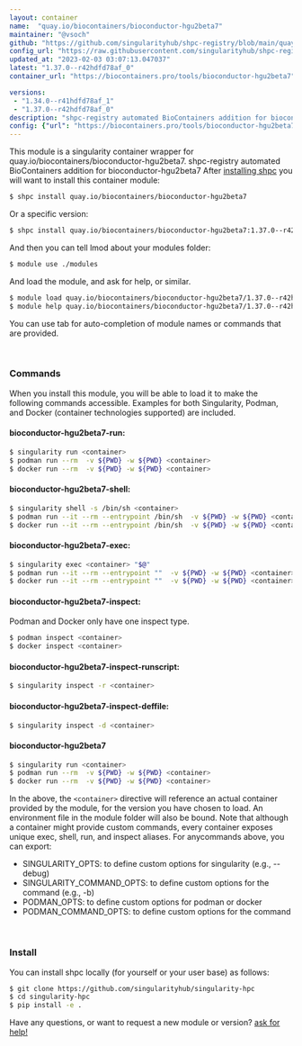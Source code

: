 ```yaml
---
layout: container
name:  "quay.io/biocontainers/bioconductor-hgu2beta7"
maintainer: "@vsoch"
github: "https://github.com/singularityhub/shpc-registry/blob/main/quay.io/biocontainers/bioconductor-hgu2beta7/container.yaml"
config_url: "https://raw.githubusercontent.com/singularityhub/shpc-registry/main/quay.io/biocontainers/bioconductor-hgu2beta7/container.yaml"
updated_at: "2023-02-03 03:07:13.047037"
latest: "1.37.0--r42hdfd78af_0"
container_url: "https://biocontainers.pro/tools/bioconductor-hgu2beta7"

versions:
 - "1.34.0--r41hdfd78af_1"
 - "1.37.0--r42hdfd78af_0"
description: "shpc-registry automated BioContainers addition for bioconductor-hgu2beta7"
config: {"url": "https://biocontainers.pro/tools/bioconductor-hgu2beta7", "maintainer": "@vsoch", "description": "shpc-registry automated BioContainers addition for bioconductor-hgu2beta7", "latest": {"1.37.0--r42hdfd78af_0": "sha256:7a21dadb851ca301375b9045ef93282073641b458e21b33a755d2c04dd6e9a0c"}, "tags": {"1.34.0--r41hdfd78af_1": "sha256:c7de83acbcbbecd7a11eba58710d25c8d3445d50c0580d1bd838e6d92e810e2b", "1.37.0--r42hdfd78af_0": "sha256:7a21dadb851ca301375b9045ef93282073641b458e21b33a755d2c04dd6e9a0c"}, "docker": "quay.io/biocontainers/bioconductor-hgu2beta7"}
---
```


This module is a singularity container wrapper for quay.io/biocontainers/bioconductor-hgu2beta7.
shpc-registry automated BioContainers addition for bioconductor-hgu2beta7
After [installing shpc](#install) you will want to install this container module:


```bash
$ shpc install quay.io/biocontainers/bioconductor-hgu2beta7
```

Or a specific version:

```bash
$ shpc install quay.io/biocontainers/bioconductor-hgu2beta7:1.37.0--r42hdfd78af_0
```

And then you can tell lmod about your modules folder:

```bash
$ module use ./modules
```

And load the module, and ask for help, or similar.

```bash
$ module load quay.io/biocontainers/bioconductor-hgu2beta7/1.37.0--r42hdfd78af_0
$ module help quay.io/biocontainers/bioconductor-hgu2beta7/1.37.0--r42hdfd78af_0
```

You can use tab for auto-completion of module names or commands that are provided.

<br>

### Commands

When you install this module, you will be able to load it to make the following commands accessible.
Examples for both Singularity, Podman, and Docker (container technologies supported) are included.

#### bioconductor-hgu2beta7-run:

```bash
$ singularity run <container>
$ podman run --rm  -v ${PWD} -w ${PWD} <container>
$ docker run --rm  -v ${PWD} -w ${PWD} <container>
```

#### bioconductor-hgu2beta7-shell:

```bash
$ singularity shell -s /bin/sh <container>
$ podman run --it --rm --entrypoint /bin/sh  -v ${PWD} -w ${PWD} <container>
$ docker run --it --rm --entrypoint /bin/sh  -v ${PWD} -w ${PWD} <container>
```

#### bioconductor-hgu2beta7-exec:

```bash
$ singularity exec <container> "$@"
$ podman run --it --rm --entrypoint ""  -v ${PWD} -w ${PWD} <container> "$@"
$ docker run --it --rm --entrypoint ""  -v ${PWD} -w ${PWD} <container> "$@"
```

#### bioconductor-hgu2beta7-inspect:

Podman and Docker only have one inspect type.

```bash
$ podman inspect <container>
$ docker inspect <container>
```

#### bioconductor-hgu2beta7-inspect-runscript:

```bash
$ singularity inspect -r <container>
```

#### bioconductor-hgu2beta7-inspect-deffile:

```bash
$ singularity inspect -d <container>
```



#### bioconductor-hgu2beta7

```bash
$ singularity run <container>
$ podman run --rm  -v ${PWD} -w ${PWD} <container>
$ docker run --rm  -v ${PWD} -w ${PWD} <container>
```


In the above, the `<container>` directive will reference an actual container provided
by the module, for the version you have chosen to load. An environment file in the
module folder will also be bound. Note that although a container
might provide custom commands, every container exposes unique exec, shell, run, and
inspect aliases. For anycommands above, you can export:

 - SINGULARITY_OPTS: to define custom options for singularity (e.g., --debug)
 - SINGULARITY_COMMAND_OPTS: to define custom options for the command (e.g., -b)
 - PODMAN_OPTS: to define custom options for podman or docker
 - PODMAN_COMMAND_OPTS: to define custom options for the command

<br>

### Install

You can install shpc locally (for yourself or your user base) as follows:

```bash
$ git clone https://github.com/singularityhub/singularity-hpc
$ cd singularity-hpc
$ pip install -e .
```

Have any questions, or want to request a new module or version? [ask for help!](https://github.com/singularityhub/singularity-hpc/issues)